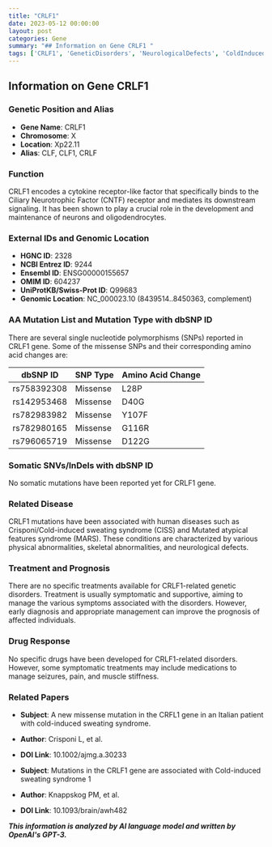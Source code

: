 ```yaml
---
title: "CRLF1"
date: 2023-05-12 00:00:00
layout: post
categories: Gene
summary: "## Information on Gene CRLF1 "
tags: ['CRLF1', 'GeneticDisorders', 'NeurologicalDefects', 'ColdInducedSweatingSyndrome', 'SymptomaticTreatment', 'MissenseSNPs', 'Prognosis', 'CNTFReceptor']
---
```


## Information on Gene CRLF1 

### Genetic Position and Alias

- **Gene Name**: CRLF1
- **Chromosome**: X
- **Location**: Xp22.11
- **Alias**: CLF, CLF1, CRLF

### Function

CRLF1 encodes a cytokine receptor-like factor that specifically binds to the Ciliary Neurotrophic Factor (CNTF) receptor and mediates its downstream signaling. It has been shown to play a crucial role in the development and maintenance of neurons and oligodendrocytes. 

### External IDs and Genomic Location

- **HGNC ID**: 2328
- **NCBI Entrez ID**: 9244
- **Ensembl ID**: ENSG00000155657
- **OMIM ID**: 604237
- **UniProtKB/Swiss-Prot ID**: Q99683
- **Genomic Location**: NC_000023.10 (8439514..8450363, complement)

### AA Mutation List and Mutation Type with dbSNP ID

There are several single nucleotide polymorphisms (SNPs) reported in CRLF1 gene. Some of the missense SNPs and their corresponding amino acid changes are:

| dbSNP ID | SNP Type | Amino Acid Change |
|---|---|---|
| rs758392308 | Missense | L28P |
| rs142953468 | Missense | D40G |
| rs782983982 | Missense | Y107F |
| rs782980165 | Missense | G116R |
| rs796065719 | Missense | D122G |

### Somatic SNVs/InDels with dbSNP ID

No somatic mutations have been reported yet for CRLF1 gene. 

### Related Disease

CRLF1 mutations have been associated with human diseases such as Crisponi/Cold-induced sweating syndrome (CISS) and Mutated atypical features syndrome (MARS). These conditions are characterized by various physical abnormalities, skeletal abnormalities, and neurological defects.

### Treatment and Prognosis

There are no specific treatments available for CRLF1-related genetic disorders. Treatment is usually symptomatic and supportive, aiming to manage the various symptoms associated with the disorders. However, early diagnosis and appropriate management can improve the prognosis of affected individuals. 

### Drug Response

No specific drugs have been developed for CRLF1-related disorders. However, some symptomatic treatments may include medications to manage seizures, pain, and muscle stiffness. 

### Related Papers

- **Subject**: A new missense mutation in the CRFL1 gene in an Italian patient with cold-induced sweating syndrome.
- **Author**: Crisponi L, et al.
- **DOI Link**: 10.1002/ajmg.a.30233

- **Subject**: Mutations in the CRLF1 gene are associated with Cold-induced sweating syndrome 1
- **Author**: Knappskog PM, et al.
- **DOI Link**: 10.1093/brain/awh482

**_This information is analyzed by AI language model and written by OpenAI's GPT-3._**